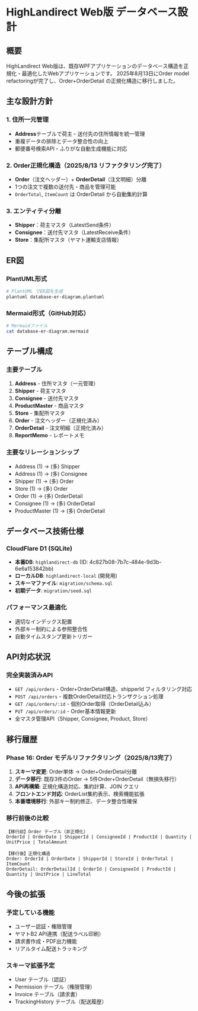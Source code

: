 # HighLandirect Web版 データベース設計

## 概要

HighLandirect Web版は、既存WPFアプリケーションのデータベース構造を正規化・最適化したWebアプリケーションです。
2025年8月13日にOrder model refactoringが完了し、Order+OrderDetail の正規化構造に移行しました。

## 主な設計方針

### 1. 住所一元管理
- **Address**テーブルで荷主・送付先の住所情報を統一管理
- 重複データの排除とデータ整合性の向上
- 郵便番号検索API・ふりがな自動生成機能に対応

### 2. Order正規化構造（2025/8/13 リファクタリング完了）
- **Order**（注文ヘッダー）+ **OrderDetail**（注文明細）分離
- 1つの注文で複数の送付先・商品を管理可能
- `OrderTotal`, `ItemCount` は OrderDetail から自動集約計算

### 3. エンティティ分離
- **Shipper**：荷主マスタ（LatestSend条件）
- **Consignee**：送付先マスタ（LatestReceive条件）
- **Store**：集配所マスタ（ヤマト運輸支店情報）

## ER図

### PlantUML形式
```bash
# PlantUML でER図を生成
plantuml database-er-diagram.plantuml
```

### Mermaid形式（GitHub対応）
```bash
# Mermaidファイル
cat database-er-diagram.mermaid
```

## テーブル構成

### 主要テーブル
1. **Address** - 住所マスタ（一元管理）
2. **Shipper** - 荷主マスタ
3. **Consignee** - 送付先マスタ
4. **ProductMaster** - 商品マスタ
5. **Store** - 集配所マスタ
6. **Order** - 注文ヘッダー（正規化済み）
7. **OrderDetail** - 注文明細（正規化済み）
8. **ReportMemo** - レポートメモ

### 主要なリレーションシップ
- Address (1) → (多) Shipper
- Address (1) → (多) Consignee  
- Shipper (1) → (多) Order
- Store (1) → (多) Order
- Order (1) → (多) OrderDetail
- Consignee (1) → (多) OrderDetail
- ProductMaster (1) → (多) OrderDetail

## データベース技術仕様

### CloudFlare D1 (SQLite)
- **本番DB**: `highlandirect-db` (ID: 4c827b08-7b7c-484e-9d3b-6e6a153842bb)
- **ローカルDB**: `highlandirect-local` (開発用)
- **スキーマファイル**: `migration/schema.sql`
- **初期データ**: `migration/seed.sql`

### パフォーマンス最適化
- 適切なインデックス配置
- 外部キー制約による参照整合性
- 自動タイムスタンプ更新トリガー

## API対応状況

### 完全実装済みAPI
- `GET /api/orders` - Order+OrderDetail構造、shipperId フィルタリング対応
- `POST /api/orders` - 複数OrderDetail対応トランザクション処理
- `GET /api/orders/:id` - 個別Order取得（OrderDetail込み）
- `PUT /api/orders/:id` - Order基本情報更新
- 全マスタ管理API（Shipper, Consignee, Product, Store）

## 移行履歴

### Phase 16: Order モデルリファクタリング（2025/8/13完了）
1. **スキーマ変更**: Order単体 → Order+OrderDetail分離
2. **データ移行**: 既存3件のOrder → 5件Order+OrderDetail（無損失移行）
3. **API再構築**: 正規化構造対応、集約計算、JOIN クエリ
4. **フロントエンド対応**: OrderList集約表示、検索機能拡張
5. **本番環境移行**: 外部キー制約修正、データ整合性確保

### 移行前後の比較
```
【移行前】Order テーブル（非正規化）
OrderId | OrderDate | ShipperId | ConsigneeId | ProductId | Quantity | UnitPrice | TotalAmount

【移行後】正規化構造
Order: OrderId | OrderDate | ShipperId | StoreId | OrderTotal | ItemCount
OrderDetail: OrderDetailId | OrderId | ConsigneeId | ProductId | Quantity | UnitPrice | LineTotal
```

## 今後の拡張

### 予定している機能
- ユーザー認証・権限管理
- ヤマトB2 API連携（配送ラベル印刷）
- 請求書作成・PDF出力機能
- リアルタイム配送トラッキング

### スキーマ拡張予定
- User テーブル（認証）
- Permission テーブル（権限管理）
- Invoice テーブル（請求書）
- TrackingHistory テーブル（配送履歴）
